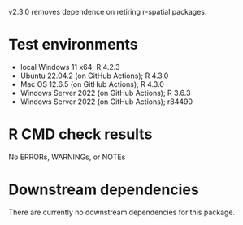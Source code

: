v2.3.0 removes dependence on retiring r-spatial packages.

# Test environments
* local Windows 11 x64; R 4.2.3
* Ubuntu 22.04.2 (on GitHub Actions); R 4.3.0
* Mac OS 12.6.5 (on GitHub Actions); R 4.3.0
* Windows Server 2022 (on GitHub Actions); R 3.6.3
* Windows Server 2022 (on GitHub Actions); r84490

# R CMD check results
No ERRORs, WARNINGs, or NOTEs

# Downstream dependencies
There are currently no downstream dependencies for this package.
